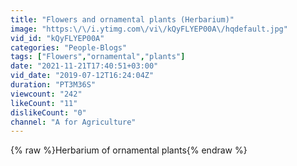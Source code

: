```yaml
---
title: "Flowers and ornamental plants (Herbarium)"
image: "https:\/\/i.ytimg.com\/vi\/kQyFLYEP00A\/hqdefault.jpg"
vid_id: "kQyFLYEP00A"
categories: "People-Blogs"
tags: ["Flowers","ornamental","plants"]
date: "2021-11-21T17:40:51+03:00"
vid_date: "2019-07-12T16:24:04Z"
duration: "PT3M36S"
viewcount: "242"
likeCount: "11"
dislikeCount: "0"
channel: "A for Agriculture"
---
```

{% raw %}Herbarium of ornamental plants{% endraw %}
